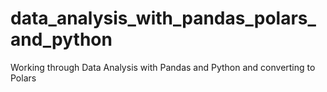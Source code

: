 # data_analysis_with_pandas_polars_and_python
Working through Data Analysis with Pandas and Python and converting to Polars
